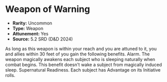 # Weapon of Warning

- **Rarity:** Uncommon
- **Type:** Weapon
- **Attunement:** Yes
- **Source:** 5.2 SRD (D&D 2024)

As long as this weapon is within your reach and you are attuned to it, you and allies within 30 feet of you gain the following benefits. Alarm. The weapon magically awakens each subject who is sleeping naturally when combat begins. This benefit doesn't wake a subject from magically induced sleep. Supernatural Readiness. Each subject has Advantage on its Initiative rolls.

